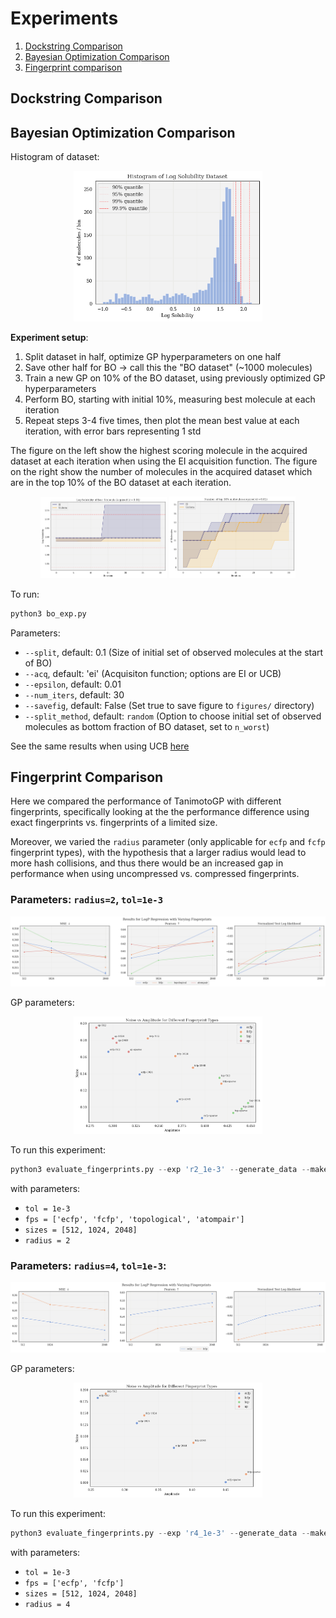 # Experiments

1. [Dockstring Comparison](#dockstring-comparison)
2. [Bayesian Optimization Comparison](#bayesian-optimization-comparison)
3. [Fingerprint comparison](#fingerprint-comparison)

## Dockstring Comparison

## Bayesian Optimization Comparison

Histogram of dataset:

<p align="center">
<img src="figures/bayes_opt/data_hist.png" alt="data_hist.png" width="60%"/>
</p>

**Experiment setup**:
1. Split dataset in half, optimize GP hyperparameters on one half
2. Save other half for BO $\rightarrow$ call this the "BO dataset" (~1000 molecules)
3. Train a new GP on 10% of the BO dataset, using previously optimized GP hyperparameters
4. Perform BO, starting with initial 10%, measuring best molecule at each iteration
5. Repeat steps 3-4 five times, then plot the mean best value at each iteration, with error bars representing 1 std

The figure on the left show the highest scoring molecule in the acquired dataset at each iteration when using the EI acquisition function. The figure on the right show the number of molecules in the acquired dataset which are in the top 10% of the BO dataset at each iteration.

<p align="center">
<img src="figures/bayes_opt/ei/bo-epsilon0.01.png" alt="ei/bo-epsilon0.01.png" width="40%"/>
<img src="figures/bayes_opt/ei/bo-epsilon0.01-top10.png" alt="ei/bo-epsilon0.01-top10.png" width="40%"/>
</p>

To run:

```py
python3 bo_exp.py 
```

Parameters:

* `--split`, default: 0.1 (Size of initial set of observed molecules at the start of BO)
* `--acq`, default: 'ei' (Acquisiton function; options are EI or UCB)
* `--epsilon`, default: 0.01
* `--num_iters`, default: 30
* `--savefig`, default: False (Set true to save figure to `figures/` directory)
* `--split_method`, default: `random` (Option to choose initial set of observed molecules as bottom fraction of BO dataset, set to `n_worst`)

See the same results when using UCB [here](experiments/ucb.md)

## Fingerprint Comparison

Here we compared the performance of TanimotoGP with different fingerprints, specifically looking at the the performance difference using exact fingerprints vs. fingerprints of a limited size.

Moreover, we varied the `radius` parameter (only applicable for `ecfp` and `fcfp` fingerprint types), with the hypothesis that a larger radius would lead to more hash collisions, and thus there would be an increased gap in performance when using uncompressed vs. compressed fingerprints.


### Parameters: `radius=2`, `tol=1e-3`

<p align="center">
<img src="figures/fp_comparison/r2_1e-3/r2_1e-3.png" alt="r2_1e-3.png" width="100%"/>
</p>

GP parameters:

<p align="center">
<img src="figures/fp_comparison/r2_1e-3/r2_1e-3_params.png" alt="r2_1e-3_params.png" width="60%"/>
</p>

To run this experiment:

```py
python3 evaluate_fingerprints.py --exp 'r2_1e-3' --generate_data --make_plots --savefig --radius 2 --tol 1e-3
```
with parameters:
* `tol = 1e-3`
* `fps = ['ecfp', 'fcfp', 'topological', 'atompair']`
* `sizes = [512, 1024, 2048]`
* `radius = 2`


### Parameters: `radius=4`, `tol=1e-3`:

<p align="center">
<img src="figures/fp_comparison/r4_1e-3/r4_1e-3.png" alt="r4_1e-3.png" width="100%"/>
</p>

GP parameters:

<p align="center">
<img src="figures/fp_comparison/r4_1e-3/r4_1e-3_params.png" alt="r4_1e-3_params.png" width="60%"/>
</p>

To run this experiment:

```py
python3 evaluate_fingerprints.py --exp 'r4_1e-3' --generate_data --make_plots --savefig --radius 4 --tol 1e-3
```
with parameters:
* `tol = 1e-3`
* `fps = ['ecfp', 'fcfp']`
* `sizes = [512, 1024, 2048]`
* `radius = 4`